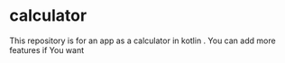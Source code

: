 # calculator
This repository is for an app as a calculator in kotlin . You can add more features if You want
